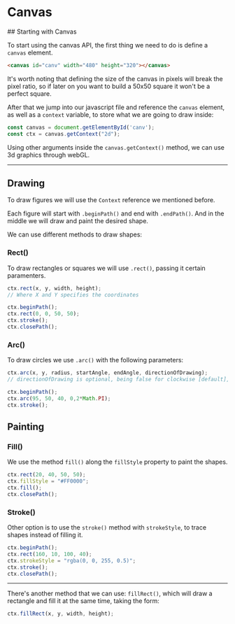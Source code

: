 # Canvas

## Starting with Canvas

To start using the canvas API, the first thing we need to do is define a `canvas` element.

```html
<canvas id="canv" width="480" height="320"></canvas>
```

It's worth noting that defining the size of the canvas in pixels will break the pixel ratio, so if later on you want to build a 50x50 square it won't be a perfect square.

After that we jump into our javascript file and reference the `canvas` element, as well as a `context` variable, to store what we are going to draw inside:

```javascript
const canvas = document.getElementById('canv');
const ctx = canvas.getContext("2d");
```

Using other arguments inside the `canvas.getContext()` method, we can use 3d graphics through webGL.

---

## Drawing

To draw figures we will use the `Context` reference we mentioned before.

Each figure will start with `.beginPath()` and end with `.endPath()`. And in the middle we will draw and paint the desired shape.

We can use different methods to draw shapes:

### Rect()

To draw rectangles or squares we will use `.rect()`, passing it certain paramenters.

```javascript
ctx.rect(x, y, width, height);
// Where X and Y specifies the coordinates
```

```javascript
ctx.beginPath();
ctx.rect(0, 0, 50, 50);
ctx.stroke();
ctx.closePath();
```

### Arc()

To draw circles we use `.arc()` with the following parameters:

```javascript
ctx.arc(x, y, radius, startAngle, endAngle, directionOfDrawing);
// directionOfDrawing is optional, being false for clockwise [default], or true for anti-clockwise
```

```javascript
ctx.beginPath();
ctx.arc(95, 50, 40, 0,2*Math.PI);
ctx.stroke();
```

## Painting

### Fill()

We use the method `fill()` along the `fillStyle` property to paint the shapes.

```javascript
ctx.rect(20, 40, 50, 50);
ctx.fillStyle = "#FF0000";
ctx.fill();
ctx.closePath();
```

### Stroke()

Other option is to use the `stroke()` method with `strokeStyle`, to trace shapes instead of filling it.

```javascript
ctx.beginPath();
ctx.rect(160, 10, 100, 40);
ctx.strokeStyle = "rgba(0, 0, 255, 0.5)";
ctx.stroke();
ctx.closePath();
```

---

There's another method that we can use: `fillRect()`, which will draw a rectangle and fill it at the same time, taking the form:

```javascript
ctx.fillRect(x, y, width, height);
```